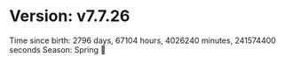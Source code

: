 # Version: v7.7.26
Time since birth: 2796 days, 67104 hours, 4026240 minutes, 241574400 seconds
Season: Spring 🌸
